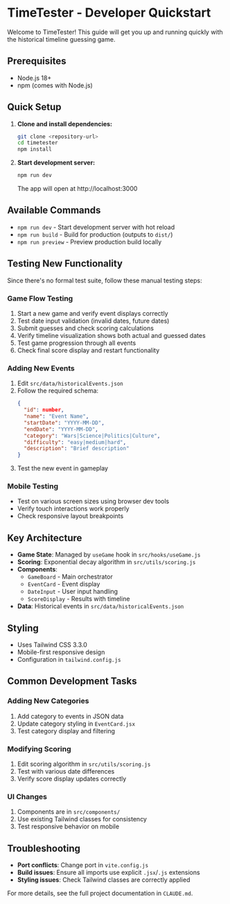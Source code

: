 # TimeTester - Developer Quickstart

Welcome to TimeTester! This guide will get you up and running quickly with the historical timeline guessing game.

## Prerequisites

- Node.js 18+ 
- npm (comes with Node.js)

## Quick Setup

1. **Clone and install dependencies:**
   ```bash
   git clone <repository-url>
   cd timetester
   npm install
   ```

2. **Start development server:**
   ```bash
   npm run dev
   ```
   The app will open at http://localhost:3000

## Available Commands

- `npm run dev` - Start development server with hot reload
- `npm run build` - Build for production (outputs to `dist/`)
- `npm run preview` - Preview production build locally

## Testing New Functionality

Since there's no formal test suite, follow these manual testing steps:

### Game Flow Testing
1. Start a new game and verify event displays correctly
2. Test date input validation (invalid dates, future dates)
3. Submit guesses and check scoring calculations
4. Verify timeline visualization shows both actual and guessed dates
5. Test game progression through all events
6. Check final score display and restart functionality

### Adding New Events
1. Edit `src/data/historicalEvents.json`
2. Follow the required schema:
   ```json
   {
     "id": number,
     "name": "Event Name",
     "startDate": "YYYY-MM-DD",
     "endDate": "YYYY-MM-DD", 
     "category": "Wars|Science|Politics|Culture",
     "difficulty": "easy|medium|hard",
     "description": "Brief description"
   }
   ```
3. Test the new event in gameplay

### Mobile Testing
- Test on various screen sizes using browser dev tools
- Verify touch interactions work properly
- Check responsive layout breakpoints

## Key Architecture

- **Game State**: Managed by `useGame` hook in `src/hooks/useGame.js`
- **Scoring**: Exponential decay algorithm in `src/utils/scoring.js`
- **Components**: 
  - `GameBoard` - Main orchestrator
  - `EventCard` - Event display
  - `DateInput` - User input handling
  - `ScoreDisplay` - Results with timeline
- **Data**: Historical events in `src/data/historicalEvents.json`

## Styling

- Uses Tailwind CSS 3.3.0
- Mobile-first responsive design
- Configuration in `tailwind.config.js`

## Common Development Tasks

### Adding New Categories
1. Add category to events in JSON data
2. Update category styling in `EventCard.jsx`
3. Test category display and filtering

### Modifying Scoring
1. Edit scoring algorithm in `src/utils/scoring.js`
2. Test with various date differences
3. Verify score display updates correctly

### UI Changes
1. Components are in `src/components/`
2. Use existing Tailwind classes for consistency
3. Test responsive behavior on mobile

## Troubleshooting

- **Port conflicts**: Change port in `vite.config.js`
- **Build issues**: Ensure all imports use explicit `.jsx`/`.js` extensions
- **Styling issues**: Check Tailwind classes are correctly applied

For more details, see the full project documentation in `CLAUDE.md`.
